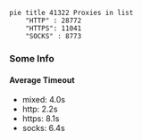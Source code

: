 
```mermaid
pie title 41322 Proxies in list
    "HTTP" : 28772
    "HTTPS": 11041
    "SOCKS" : 8773
```

### Some Info
#### Average Timeout

- mixed: 4.0s
- http: 2.2s
- https: 8.1s
- socks: 6.4s